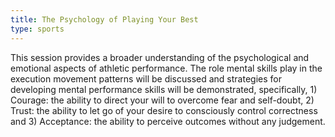 ```yaml
---
title: The Psychology of Playing Your Best
type: sports
---
```


This session provides a broader understanding of the psychological and emotional aspects of athletic performance. The role mental skills play in the execution movement patterns will be discussed and strategies for developing mental performance skills will be demonstrated, specifically, 1) Courage: the ability to direct your will to overcome fear and self-doubt, 2) Trust: the ability to let go of your desire to consciously control correctness and 3) Acceptance: the ability to perceive outcomes without any judgement.
